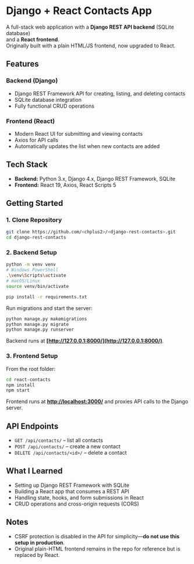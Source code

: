 # Django + React Contacts App

A full-stack web application with a **Django REST API backend** (SQLite database)  
and a **React frontend**.  
Originally built with a plain HTML/JS frontend, now upgraded to React.

## Features

### Backend (Django)
- Django REST Framework API for creating, listing, and deleting contacts
- SQLite database integration
- Fully functional CRUD operations

### Frontend (React)
- Modern React UI for submitting and viewing contacts
- Axios for API calls
- Automatically updates the list when new contacts are added

## Tech Stack
- **Backend:** Python 3.x, Django 4.x, Django REST Framework, SQLite
- **Frontend:** React 19, Axios, React Scripts 5

## Getting Started

### 1. Clone Repository
```bash
git clone https://github.com/<chplus2>/<django-rest-contacts>.git
cd django-rest-contacts
````

### 2. Backend Setup

```bash
python -m venv venv
# Windows PowerShell
.\venv\Scripts\activate
# macOS/Linux
source venv/bin/activate

pip install -r requirements.txt
```


Run migrations and start the server:

```bash
python manage.py makemigrations
python manage.py migrate
python manage.py runserver
```

Backend runs at **[http://127.0.0.1:8000/](http://127.0.0.1:8000/)**.

### 3. Frontend Setup

From the root folder:

```bash
cd react-contacts
npm install
npm start
```

Frontend runs at **[http://localhost:3000/](http://localhost:3000/)** and proxies API calls to the Django server.

## API Endpoints

* `GET /api/contacts/` – list all contacts
* `POST /api/contacts/` – create a new contact
* `DELETE /api/contacts/<id>/` – delete a contact

## What I Learned

* Setting up Django REST Framework with SQLite
* Building a React app that consumes a REST API
* Handling state, hooks, and form submissions in React
* CRUD operations and cross-origin requests (CORS)

## Notes

* CSRF protection is disabled in the API for simplicity—**do not use this setup in production**.
* Original plain-HTML frontend remains in the repo for reference but is replaced by React.
